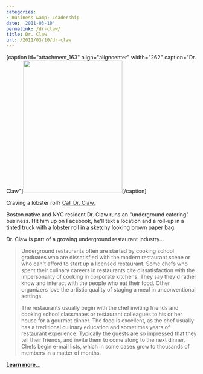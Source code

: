 ```yaml
---
categories:
- Business &amp; Leadership
date: '2011-03-10'
permalink: /dr-claw/
title: Dr. Claw
url: /2011/03/10/dr-claw
---
```


[caption id="attachment_163" align="aligncenter" width="262" caption="Dr. Claw"]<img src="https://gomakethings.com/wp-content/uploads/2011/03/Dr-Claw-262x350.jpg" alt="" title="Dr-Claw" width="262" height="350" class="size-medium wp-image-163" />[/caption]

Craving a lobster roll? <a href="http://www.brooklynpaper.com/stories/33/20/wb_lobsterman_2010_05_14_bk.html">Call Dr. Claw.</a>

Boston native and NYC resident Dr. Claw runs an "underground catering" business. Hit him up on Facebook, he'll text a location and a roll-up in a tinted truck with a lobster roll in a sketchy looking brown paper bag.

Dr. Claw is part of a growing underground restaurant industry...

<blockquote>Underground restaurants often are started by cooking school graduates who are dissatisfied with the modern restaurant scene or who can't afford to start up a licensed restaurant. Some chefs who spent their culinary careers in restaurants cite dissatisfaction with the impersonality of cooking in corporate kitchens. They say they'd rather know and interact with the people who eat their food. Other organizers love the artistic quality of staging a meal in unconventional settings.

The restaurants usually begin with the chef inviting friends and cooking school classmates or restaurant colleagues to his or her house for a gourmet dinner. The food is excellent, as the chef usually has a traditional culinary education and sometimes years of restaurant experience. Typically the guests are so impressed that they tell their friends, and invite them to come along to the next dinner. Chefs begin e-mail lists, which in some cases grow to thousands of members in a matter of months.</blockquote>

<strong><a href="http://www.culinaryed.com/article/underground-restaurants-take-culinary-education-to-the-extreme.htm">Learn more...</a></strong>
